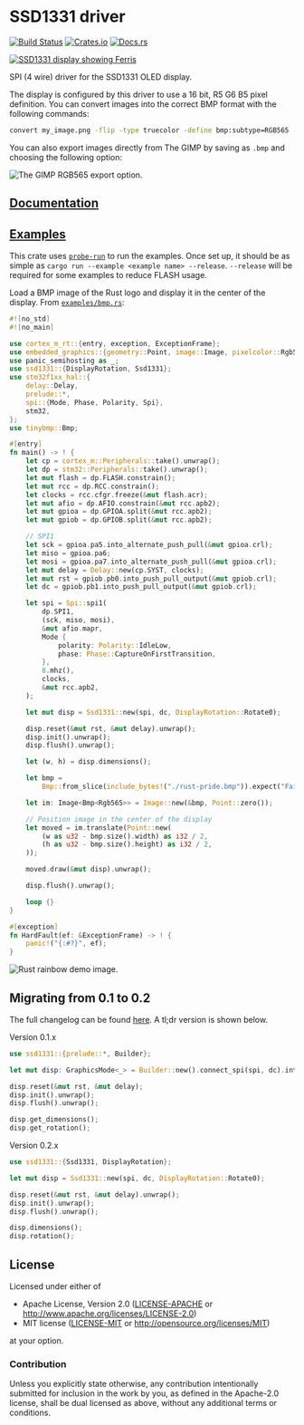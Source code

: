# SSD1331 driver

[![Build Status](https://circleci.com/gh/jamwaffles/ssd1331/tree/master.svg?style=shield)](https://circleci.com/gh/jamwaffles/ssd1331/tree/master)
[![Crates.io](https://img.shields.io/crates/v/ssd1331.svg)](https://crates.io/crates/ssd1331)
[![Docs.rs](https://docs.rs/ssd1331/badge.svg)](https://docs.rs/ssd1331)

[![SSD1331 display showing Ferris](readme_banner.jpg?raw=true)](examples/image.rs)

SPI (4 wire) driver for the SSD1331 OLED display.

<!-- See the [announcement blog post](https://wapl.es/electronics/rust/2018/04/30/ssd1331-driver.html) for more information. -->

The display is configured by this driver to use a 16 bit, R5 G6 B5 pixel definition.
You can convert images into the correct BMP format with the following commands:

```bash
convert my_image.png -flip -type truecolor -define bmp:subtype=RGB565 -depth 16 -strip my_image.bmp
```

You can also export images directly from The GIMP by saving as `.bmp` and choosing the following option:

![The GIMP RGB565 export option.](readme_gimp_export.png?raw=true)

## [Documentation](https://docs.rs/ssd1331)

## [Examples](examples)

This crate uses [`probe-run`](https://crates.io/crates/probe-run) to run the examples. Once set up, it should be as simple as `cargo run --example <example name> --release`. `--release` will be required for some examples to reduce FLASH usage.

Load a BMP image of the Rust logo and display it in the center of the display. From
[`examples/bmp.rs`](examples/bmp.rs):

```rust
#![no_std]
#![no_main]

use cortex_m_rt::{entry, exception, ExceptionFrame};
use embedded_graphics::{geometry::Point, image::Image, pixelcolor::Rgb565, prelude::*};
use panic_semihosting as _;
use ssd1331::{DisplayRotation, Ssd1331};
use stm32f1xx_hal::{
    delay::Delay,
    prelude::*,
    spi::{Mode, Phase, Polarity, Spi},
    stm32,
};
use tinybmp::Bmp;

#[entry]
fn main() -> ! {
    let cp = cortex_m::Peripherals::take().unwrap();
    let dp = stm32::Peripherals::take().unwrap();
    let mut flash = dp.FLASH.constrain();
    let mut rcc = dp.RCC.constrain();
    let clocks = rcc.cfgr.freeze(&mut flash.acr);
    let mut afio = dp.AFIO.constrain(&mut rcc.apb2);
    let mut gpioa = dp.GPIOA.split(&mut rcc.apb2);
    let mut gpiob = dp.GPIOB.split(&mut rcc.apb2);

    // SPI1
    let sck = gpioa.pa5.into_alternate_push_pull(&mut gpioa.crl);
    let miso = gpioa.pa6;
    let mosi = gpioa.pa7.into_alternate_push_pull(&mut gpioa.crl);
    let mut delay = Delay::new(cp.SYST, clocks);
    let mut rst = gpiob.pb0.into_push_pull_output(&mut gpiob.crl);
    let dc = gpiob.pb1.into_push_pull_output(&mut gpiob.crl);

    let spi = Spi::spi1(
        dp.SPI1,
        (sck, miso, mosi),
        &mut afio.mapr,
        Mode {
            polarity: Polarity::IdleLow,
            phase: Phase::CaptureOnFirstTransition,
        },
        8.mhz(),
        clocks,
        &mut rcc.apb2,
    );

    let mut disp = Ssd1331::new(spi, dc, DisplayRotation::Rotate0);

    disp.reset(&mut rst, &mut delay).unwrap();
    disp.init().unwrap();
    disp.flush().unwrap();

    let (w, h) = disp.dimensions();

    let bmp =
        Bmp::from_slice(include_bytes!("./rust-pride.bmp")).expect("Failed to load BMP image");

    let im: Image<Bmp<Rgb565>> = Image::new(&bmp, Point::zero());

    // Position image in the center of the display
    let moved = im.translate(Point::new(
        (w as u32 - bmp.size().width) as i32 / 2,
        (h as u32 - bmp.size().height) as i32 / 2,
    ));

    moved.draw(&mut disp).unwrap();

    disp.flush().unwrap();

    loop {}
}

#[exception]
fn HardFault(ef: &ExceptionFrame) -> ! {
    panic!("{:#?}", ef);
}
```

![Rust rainbow demo image.](readme_pride.jpg?raw=true)

## Migrating from 0.1 to 0.2

The full changelog can be found [here](CHANGELOG.md). A tl;dr version is shown below.

Version 0.1.x

```rust
use ssd1331::{prelude::*, Builder};

let mut disp: GraphicsMode<_> = Builder::new().connect_spi(spi, dc).into();

disp.reset(&mut rst, &mut delay);
disp.init().unwrap();
disp.flush().unwrap();

disp.get_dimensions();
disp.get_rotation();
```

Version 0.2.x

```rust
use ssd1331::{Ssd1331, DisplayRotation};

let mut disp = Ssd1331::new(spi, dc, DisplayRotation::Rotate0);

disp.reset(&mut rst, &mut delay).unwrap();
disp.init().unwrap();
disp.flush().unwrap();

disp.dimensions();
disp.rotation();
```

## License

Licensed under either of

- Apache License, Version 2.0 ([LICENSE-APACHE](LICENSE-APACHE) or
  http://www.apache.org/licenses/LICENSE-2.0)
- MIT license ([LICENSE-MIT](LICENSE-MIT) or http://opensource.org/licenses/MIT)

at your option.

### Contribution

Unless you explicitly state otherwise, any contribution intentionally submitted for inclusion in the
work by you, as defined in the Apache-2.0 license, shall be dual licensed as above, without any
additional terms or conditions.
